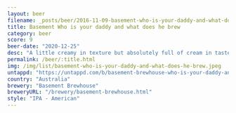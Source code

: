 ```yaml
---
layout: beer
filename: _posts/beer/2016-11-09-basement-who-is-your-daddy-and-what-does-he-brew.md
title: Basement Who is your daddy and what does he brew
category: beer
score: 9
beer-date: "2020-12-25"
desc: "A little creamy in texture but absolutely full of cream in taste. It’s like the east and west came together and resolved their differences"
permalink: /beer/:title.html
img: /img/list/basement-who-is-your-daddy-and-what-does-he-brew.jpeg
untappd: "https://untappd.com/b/basement-brewhouse-who-is-your-daddy-and-what-does-he-brew/3819765"
country: "Australia"
brewery: "Basement Brewhouse"
breweryURL: "/brewery/basement-brewhouse.html"
style: "IPA - American"
---
```

